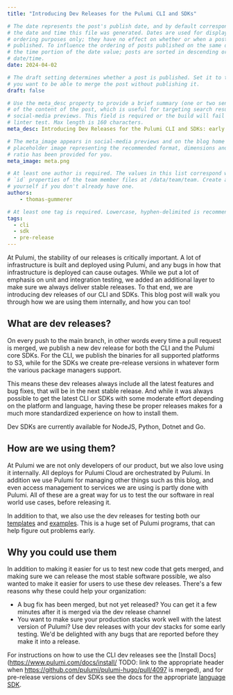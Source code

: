 ```yaml
---
title: "Introducing Dev Releases for the Pulumi CLI and SDKs"

# The date represents the post's publish date, and by default corresponds with
# the date and time this file was generated. Dates are used for display and
# ordering purposes only; they have no effect on whether or when a post is
# published. To influence the ordering of posts published on the same date, use
# the time portion of the date value; posts are sorted in descending order by
# date/time.
date: 2024-04-02

# The draft setting determines whether a post is published. Set it to true if
# you want to be able to merge the post without publishing it.
draft: false

# Use the meta_desc property to provide a brief summary (one or two sentences)
# of the content of the post, which is useful for targeting search results or
# social-media previews. This field is required or the build will fail the
# linter test. Max length is 160 characters.
meta_desc: Introducing Dev Releases for the Pulumi CLI and SDKs: early releases of the Pulumi CLI and SDKs to enable customers to access every change as soon as it has been merged, instead of having to wait for the next release.

# The meta_image appears in social-media previews and on the blog home page. A
# placeholder image representing the recommended format, dimensions and aspect
# ratio has been provided for you.
meta_image: meta.png

# At least one author is required. The values in this list correspond with the
# `id` properties of the team member files at /data/team/team. Create a file for
# yourself if you don't already have one.
authors:
    - thomas-gummerer

# At least one tag is required. Lowercase, hyphen-delimited is recommended.
tags:
  - cli
  - sdk
  - pre-release
---
```


At Pulumi, the stability of our releases is critically important.  A lot of infrastructure is built and deployed using Pulumi, and any bugs in how that infrastructure is deployed can cause outages.  While we put a lot of emphasis on unit and integration testing, we added an additional layer to make sure we always deliver stable releases.  To that end, we are introducing dev releases of our CLI and SDKs.  This blog post will walk you through how we are using them internally, and how you can too!

<!--more-->

## What are dev releases?

On every push to the main branch, in other words every time a pull request is merged, we publish a new dev release for both the CLI and the Pulumi core SDKs.  For the CLI, we publish the binaries for all supported platforms to S3, while for the SDKs we create pre-release versions in whatever form the various package managers support.

This means these dev releases always include all the latest features and bug fixes, that will be in the next stable release.  And while it was always possible to get the latest CLI or SDKs with some moderate effort depending on the platform and language, having these be proper releases makes for a much more standardized experience on how to install them.

Dev SDKs are currently available for NodeJS, Python, Dotnet and Go.

## How are we using them?

At Pulumi we are not only developers of our product, but we also love using it internally.  All deploys for Pulumi Cloud are orchestrated by Pulumi.  In addition we use Pulumi for managing other things such as this blog, and even access management to services we are using is partly done with Pulumi.  All of these are a great way for us to test the our software in real world use cases, before releasing it.

In addition to that, we also use the dev releases for testing both our [templates](https://github.com/pulumi/templates/) and [examples](https://github.com/pulumi/examples/).  This is a huge set of Pulumi programs, that can help figure out problems early.

## Why you could use them

In addition to making it easier for us to test new code that gets merged, and making sure we can release the most stable software possible, we also wanted to make it easier for users to use these dev releases.  There's a few reasons why these could help your organization:

- A bug fix has been merged, but not yet released?  You can get it a few minutes after it is merged via the dev release channel
- You want to make sure your production stacks work well with the latest version of Pulumi?  Use dev releases with your dev stacks for some early testing.  We'd be delighted with any bugs that are reported before they make it into a release.

For instructions on how to use the CLI dev releases see the [Install Docs](https://www.pulumi.com/docs/install/ TODO: link to the appropriate header when https://github.com/pulumi/pulumi-hugo/pull/4097 is merged), and for pre-release versions of dev SDKs see the docs for the appropriate [language SDK](https://www.pulumi.com/docs/languages-sdks/).
